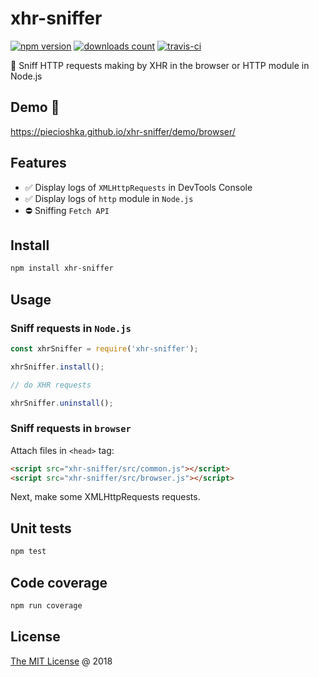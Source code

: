 # xhr-sniffer

[![npm version](https://badge.fury.io/js/xhr-sniffer.svg)](https://badge.fury.io/js/xhr-sniffer)
[![downloads count](https://img.shields.io/npm/dt/xhr-sniffer.svg)](https://www.npmjs.com/~piecioshka)
[![travis-ci](https://api.travis-ci.com/piecioshka/xhr-sniffer.svg?branch=master)](https://app.travis-ci.com/github/piecioshka/xhr-sniffer)

:hammer: Sniff HTTP requests making by XHR in the browser or HTTP module in Node.js

## Demo 🎉

<https://piecioshka.github.io/xhr-sniffer/demo/browser/>

## Features

* :white_check_mark: Display logs of `XMLHttpRequests` in DevTools Console
* :white_check_mark: Display logs of `http` module in `Node.js`
* :no_entry: Sniffing `Fetch API`

## Install

```bash
npm install xhr-sniffer
```

## Usage

### Sniff requests in `Node.js`

```javascript
const xhrSniffer = require('xhr-sniffer');

xhrSniffer.install();

// do XHR requests

xhrSniffer.uninstall();
```

### Sniff requests in `browser`

Attach files in `<head>` tag:

```html
<script src="xhr-sniffer/src/common.js"></script>
<script src="xhr-sniffer/src/browser.js"></script>
```

Next, make some XMLHttpRequests requests.

## Unit tests

```bash
npm test
```

## Code coverage

```bash
npm run coverage
```

## License

[The MIT License](http://piecioshka.mit-license.org) @ 2018
